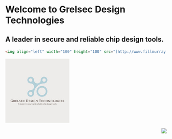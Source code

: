 # Welcome to Grelsec Design Technologies

## A leader in secure and reliable chip design tools.
```html
<img align="left" width="100" height="100" src="[http://www.fillmurray.com/100/100](https://github.com/grelsec-design/grelsec-design.github.io/blob/main/logo.jpg)">
```
![alt text](https://github.com/grelsec-design/grelsec-design.github.io/blob/main/logo.jpg?raw=true)

<p align="right" width="100%">
    <img width="33%" src="[https://i.stack.imgur.com/RJj4x.png](https://github.com/grelsec-design/grelsec-design.github.io/blob/main/logo.jpg)"> 
</p>

